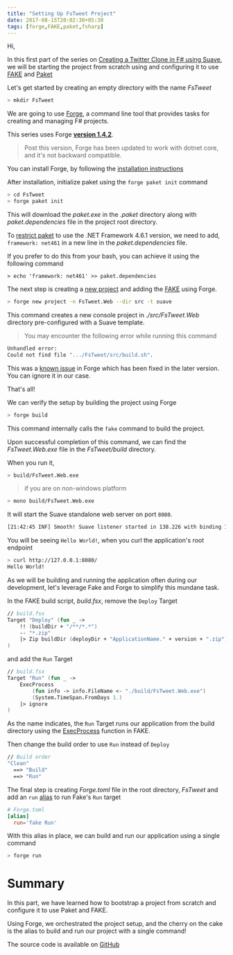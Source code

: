 ```yaml
---
title: "Setting Up FsTweet Project"
date: 2017-08-15T20:02:30+05:30
tags: [forge,FAKE,paket,fsharp]
---
```


Hi,

In this first part of the series on [Creating a Twitter Clone in F# using Suave](TODO), we will be starting the project from scratch using and configuring it to use [FAKE](https://fake.build/) and [Paket](https://fsprojects.github.io/Paket/)


Let's get started by creating an empty directory with the name *FsTweet*

```bash
> mkdir FsTweet
```

We are going to use [Forge](http://forge.run/), a command line tool that provides tasks for creating and managing F# projects. 

This series uses Forge [**version 1.4.2**](https://github.com/fsharp-editing/Forge/releases/tag/1.4.2). 

> Post this version, Forge has been updated to work with dotnet core, and it's not backward compatible. 

You can install Forge, by following the [installation instructions](https://github.com/fsharp-editing/Forge/wiki/Getting-started)

After installation, initialize paket using the `forge paket init` command

```bash
> cd FsTweet
> forge paket init
```

This will download the *paket.exe* in the *.paket* directory along with *paket.dependencies* file in the project root directory.

 To [restrict paket](https://fsprojects.github.io/Paket/dependencies-file.html#Framework-restrictions) to use the .NET Framework 4.6.1 version, we need to add, `framework: net461` in a new line in the *paket.dependencies* file.

If you prefer to do this from your bash, you can achieve it using the following command

```
> echo 'framework: net461' >> paket.dependencies
```

The next step is creating a [new project](https://github.com/fsharp-editing/Forge/wiki/new-project) and adding the [FAKE](https://fake.build/legacy-gettingstarted.html) using Forge. 

```bash
> forge new project -n FsTweet.Web --dir src -t suave
```

This command creates a new console project in *./src/FsTweet.Web* directory pre-configured with a Suave template. 

> You may encounter the following error while running this command
  ```bash
  Unhandled error:
  Could not find file ".../FsTweet/src/build.sh".
  ```
  This was a [known issue](https://github.com/fsharp-editing/Forge/issues/54#issuecomment-284559266) in Forge which has been fixed in the later version. You can ignore it in our case. 


That's all!

We can verify the setup by building the project using Forge

```bash
> forge build
```

This command internally calls the `fake` command to build the project. 

Upon successful completion of this command, we can find the *FsTweet.Web.exe* file in the *FsTweet/build* directory.

When you run it, 

```bash
> build/FsTweet.Web.exe
```

> if you are on non-windows platform
  ```bash
  > mono build/FsTweet.Web.exe
  ```

It will start the Suave standalone web server on port `8080`.

```bash
[21:42:45 INF] Smooth! Suave listener started in 138.226 with binding 127.0.0.1:8080
```

You will be seeing `Hello World!`, when you curl the application's root endpoint

```bash
> curl http://127.0.0.1:8080/
Hello World!
```

As we will be building and running the application often during our development, let's leverage Fake and Forge to simplify this mundane task.

In the FAKE build script, *build.fsx*, remove the `Deploy` Target

```fsharp
// build.fsx
Target "Deploy" (fun _ ->
    !! (buildDir + "/**/*.*")
    -- "*.zip"
    |> Zip buildDir (deployDir + "ApplicationName." + version + ".zip")
)
```

and add the `Run` Target

```fsharp
// build.fsx
Target "Run" (fun _ -> 
    ExecProcess 
        (fun info -> info.FileName <- "./build/FsTweet.Web.exe")
        (System.TimeSpan.FromDays 1.)
    |> ignore
)
```

As the name indicates, the `Run` Target runs our application from the build directory using the [ExecProcess](https://fake.build/apidocs/fake-core-process.html) function in FAKE.

Then change the build order to use `Run` instead of `Deploy`

```fsharp
// Build order
"Clean"
  ==> "Build"
  ==> "Run"
```

The final step is creating *Forge.toml* file in the root directory, *FsTweet* and add an `run` [alias](https://github.com/fsharp-editing/Forge/wiki/Aliases) to run Fake's `Run` target

```toml
# Forge.toml
[alias]
  run='fake Run'
```

With this alias in place, we can build and run our application using a single command

```bash
> forge run
```

# Summary

In this part, we have learned how to bootstrap a project from scratch and configure it to use Paket and FAKE. 

Using Forge, we orchestrated the project setup, and the cherry on the cake is the alias to build and run our project with a single command! 

The source code is available on [GitHub](https://github.com/demystifyfp/FsTweet/tree/v0.0)